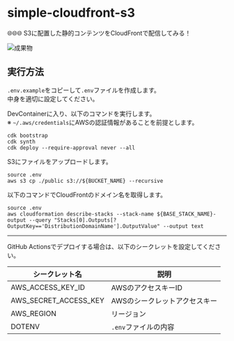 # simple-cloudfront-s3

🌐🌐🌐 S3に配置した静的コンテンツをCloudFrontで配信してみる！  

![成果物](./fruit.gif)  

## 実行方法

`.env.example`をコピーして`.env`ファイルを作成します。  
中身を適切に設定してください。  

DevContainerに入り、以下のコマンドを実行します。  
※ `~/.aws/credentials`にAWSの認証情報があることを前提とします。  

```shell
cdk bootstrap
cdk synth
cdk deploy --require-approval never --all
```

S3にファイルをアップロードします。  

```shell
source .env
aws s3 cp ./public s3://${BUCKET_NAME} --recursive
```

以下のコマンドでCloudFrontのドメイン名を取得します。  

```shell
source .env
aws cloudformation describe-stacks --stack-name ${BASE_STACK_NAME}-output --query "Stacks[0].Outputs[?OutputKey=='DistributionDomainName'].OutputValue" --output text
```

---

GitHub Actionsでデプロイする場合は、以下のシークレットを設定してください。  

| シークレット名 | 説明 |
| --- | --- |
| AWS_ACCESS_KEY_ID | AWSのアクセスキーID |
| AWS_SECRET_ACCESS_KEY | AWSのシークレットアクセスキー |
| AWS_REGION | リージョン |
| DOTENV | `.env`ファイルの内容 |

